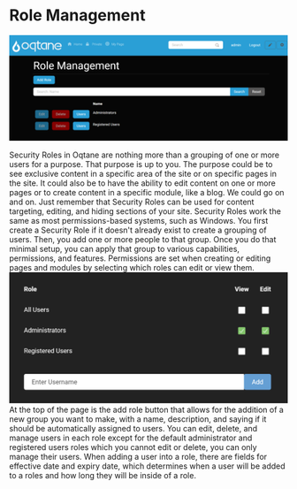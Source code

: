 # Role Management

![Role Management](./assets/role-management.png)

Security Roles in Oqtane are nothing more than a grouping of one or more users for a purpose. That purpose is up to you. The purpose could be to see exclusive content in a specific area of the site or on specific pages in the site. It could also be to have the ability to edit content on one or more pages or to create content in a specific module, like a blog. We could go on and on. Just remember that Security Roles can be used for content targeting, editing, and hiding sections of your site.
Security Roles work the same as most permissions-based systems, such as Windows. You first create a Security Role if it doesn't already exist to create a grouping of users. Then, you add one or more people to that group. Once you do that minimal setup, you can apply that group to various capabilities, permissions, and features.
Permissions are set when creating or editing pages and modules by selecting which roles can edit or view them.
![permissions](./assets/permissions.png)
At the top of the page is the add role button that allows for the addition of a new group you want to make, with a name, description, and saying if it should be automatically assigned to users. You can edit, delete, and manage users in each role except for the default administrator and registered users roles which you cannot edit or delete, you can only manage their users.
When adding a user into a role, there are fields for effective date and expiry date, which determines when a user will be added to a roles and how long they will be inside of a role.
